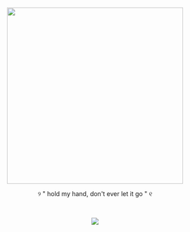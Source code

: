 

<br>
<p align="center">
      <img height=400 src="https://files.catbox.moe/xa05il.png">
    </p>
          
<p align="center">
      ୨  " hold my hand, don't ever let it go "  ୧
      
<br> <p align="center">![](https://komarev.com/ghpvc/?username=Litanchovy&label=✦&color=000000)</p>
